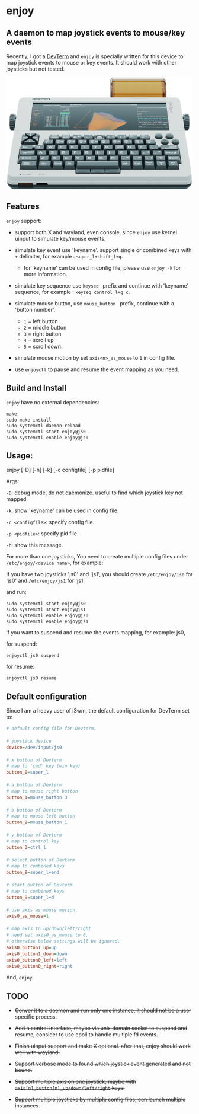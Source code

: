 # enjoy
## A daemon to map joystick events to mouse/key events

Recently, I got a [DevTerm](https://www.clockworkpi.com/devterm) and `enjoy` is specially written for this device to map joystick events to mouse or key events. It should work with other joysticks but not tested.

![DevTerm](https://github.com/cjacker/enjoy/raw/main/DevTerm.png)

## Features

`enjoy` support: 

* support both X and wayland, even console. since `enjoy` use kernel uinput to simulate key/mouse events.

* simulate key event  use 'keyname'. support single or combined keys with `+` delimiter, for example : `super_l+shift_l+q`.
    * for 'keyname' can be used in config file, please use `enjoy -k` for more information.

* simulate key sequence use `keyseq ` prefix and continue with 'keyname' sequence, for example : `keyseq control_l+g c`.

* simulate mouse button, use `mouse_button ` prefix, continue with a 'button number'. 
    * `1` = left button
    * `2` = middle button
    * `3` = right button
    * `4` = scroll up
    * `5` = scroll down.

* simulate mouse motion by set `axis<n>_as_mouse` to `1` in config file. 

* use `enjoyctl` to pause and resume the event mapping as you need.

## Build and Install

`enjoy` have no external dependencies:

```
make
sudo make install
sudo systemctl daemon-reload
sudo systemctl start enjoy@js0
sudo systemctl enable enjoy@js0
```

## Usage: 

enjoy [-D] [-h] [-k] [-c configfile] [-p pidfile]

Args:

`-D`: debug mode, do not daemonize. useful to find which joystick key not mapped.

`-k`: show 'keyname' can be used in config file.

`-c <configfile>`: specify config file.

`-p <pidfile>`: specify pid file.

`-h`: show this message.

For more than one joysticks, You need to create multiple config files under `/etc/enjoy/<device name>`, for example:

If you have two joysticks 'js0' and 'js1', you should create  `/etc/enjoy/js0` for 'js0' and `/etc/enjoy/js1` for 'js1',

and run:

```shell
sudo systemctl start enjoy@js0 
sudo systemctl start enjoy@js1
sudo systemctl enable enjoy@js0 
sudo systemctl enable enjoy@js1
```

if you want to suspend and resume the events mapping, for example: js0,

for suspend:

```
enjoyctl js0 suspend
```

for resume:

```
enjoyctl js0 resume
```


## Default configuration
Since I am a heavy user of i3wm, the default configuration for DevTerm set to:

```ini
# default config file for Devterm.

# joystick device
device=/dev/input/js0

# x button of Devterm
# map to 'cmd' key (win key)
button_0=super_l

# a button of Devterm
# map to mouse right button
button_1=mouse_button 3

# b button of Devterm
# map to mouse left button
button_2=mouse_button 1

# y button of Devterm
# map to control key
button_3=ctrl_l

# select button of Devterm
# map to combined keys
button_8=super_l+end

# start button of Devterm
# map to combined keys
button_9=super_l+d

# use axis as mouse motion.
axis0_as_mouse=1

# map axis to up/down/left/right
# need set axis0_as_mouse to 0,
# otherwise below settings will be ignored.
axis0_button1_up=up
axis0_button1_down=down
axis0_button0_left=left
axis0_button0_right=right

```

And, `enjoy`.

## TODO

* ~~Conver it to a daemon and run only one instance, it should not be a user specific process.~~

* ~~Add a control interface, maybe via unix domain socket to suspend and resume, consider to use epoll to handle multiple fd events.~~

* ~~Finish uinput support and make X optional. after that, enjoy should work well with wayland.~~

* ~~Support verbose mode to found which joystick event generated and not bound.~~

* ~~Support multiple axis on one joystick, maybe with `axis[n]_button[n]_up/down/left/right` keys.~~

* ~~Support multiple joysticks by multiple config files, can launch multiple instances.~~
